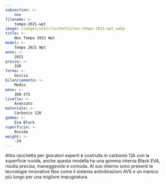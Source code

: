 ```yaml
---
subsection: >-
    nox
filename: >-
    tempo-2021-wpt
image: /images/wiki/racchette/nox-tempo-2021-wpt.webp
title: >-
    Nox Tempo 2021 Wpt
model: >-
    Tempo 2021 Wpt
anno: >-
    2021
prezzo: >-
    330
forma: >-
    Goccia
bilanciamento: >-
    Medio
peso: >-
    360-375
livello: >-
    Avanzato
materiale: >-
    Carbonio 12K
gomma: >-
    Eva Black
superficie: >-
    Ruvida
weight: >-
    -24
---
```

Altra racchetta per giocatori esperti è costruita in carbonio 12k con la superficie ruvida, anche questo modella ha una gomma interna Black EVA, risulta precisa, maneggevole e comoda. Al suo interno sono presenti le tecnologie innovative Nox come il sistema antivibrazioni AVS e un manico più lungo per una migliore impugnatura.